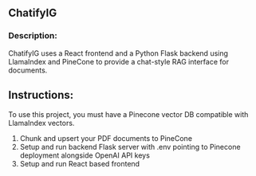 ## ChatifyIG

### Description:
ChatifyIG uses a React frontend and a Python Flask backend using LlamaIndex and PineCone to provide a chat-style RAG interface for documents.

## Instructions:
To use this project, you must have a Pinecone vector DB compatible with LlamaIndex vectors.
1. Chunk and upsert your PDF documents to PineCone
2. Setup and run backend Flask server with .env pointing to Pinecone deployment alongside OpenAI API keys
3. Setup and run React based frontend